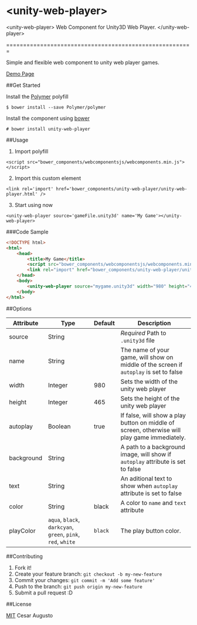 # \<unity-web-player\>
&lt;unity-web-player> Web Component for Unity3D Web Player. &lt;/unity-web-player>

=======================================================

Simple and flexible web component to unity web player games.

[Demo Page](http://cesardeazevedo.github.io/unity-web-player/)

##Get Started

Install the [Polymer](https://www.polymer-project.or) polyfill

`$ bower install --save Polymer/polymer`

Install the component using [bower](http://bower.io/)

`# bower install unity-web-player`

##Usage

1. Import polyfill

`<script src="bower_components/webcomponentsjs/webcomponents.min.js"></script>`

2. Import this custom element
	
`<link rel='import' href='bower_components/unity-web-player/unity-web-player.html' />`

3. Start using now

`<unity-web-player source='gameFile.unity3d' name='My Game'></unity-web-player>`

###Code Sample

```html
<!DOCTYPE html>
<html>
    <head>
        <title>My Game</title>
        <script src="bower_components/webcomponentsjs/webcomponents.min.js" />
        <link rel="import" href="bower_components/unity-web-player/unity-web-player.html" />
    </head>
    <body>
        <unity-web-player source="mygame.unity3d" width="980" height="465"></unity-web-player>
    </body>
</html>
```

##Options

|Attribute| Type| Default| Description|
|---------|-----|--------|------------|
|source   | String |     | *Required* Path to `.unity3d` file|
|name     | String |     | The name of your game, will show on middle of the screen if `autoplay` is set to false|
|width    | Integer | 980 |Sets the width of the unity web player |
|height   | Integer | 465 | Sets the height of the unity web player|
|autoplay | Boolean |true| If false, will show a play button on middle of screen, otherwise will play game immediately.|
|background| String|| A path to a background image, will show if `autoplay` attribute is set to false |
|text| String|| An aditional text to show when `autoplay` attribute is set to false|
|color| String| black |A color to `name` and `text` attribute|
|playColor|`aqua`, `black`, `darkcyan`, `green`, `pink`, `red`, `white`| `black`| The play button color.|


 
##Contributing

1. Fork it!
2. Create your feature branch: `git checkout -b my-new-feature`
3. Commit your changes: `git commit -m 'Add some feature'`
4. Push to the branch: `git push origin my-new-feature`
5. Submit a pull request :D


##License

[MIT](./LICENSE) Cesar Augusto 


